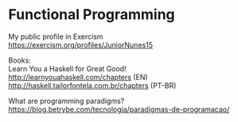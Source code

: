 # Functional Programming

My public profile in Exercism  
https://exercism.org/profiles/JuniorNunes15

Books:  
Learn You a Haskell for Great Good!  
http://learnyouahaskell.com/chapters (EN)  
http://haskell.tailorfontela.com.br/chapters (PT-BR)

What are programming paradigms?  
https://blog.betrybe.com/tecnologia/paradigmas-de-programacao/
